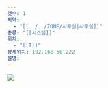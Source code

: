 ```yaml
---
갯수: 1
지역:
  - "[[../../ZONE/사무실|사무실]]"
종류: "[[시스템]]"
위치:
  - "[[T]]"
상세위치: 192.168.50.222
설명:
---
```

![](http://192.168.50.22/devices/250315_IMG_0001.jpeg)